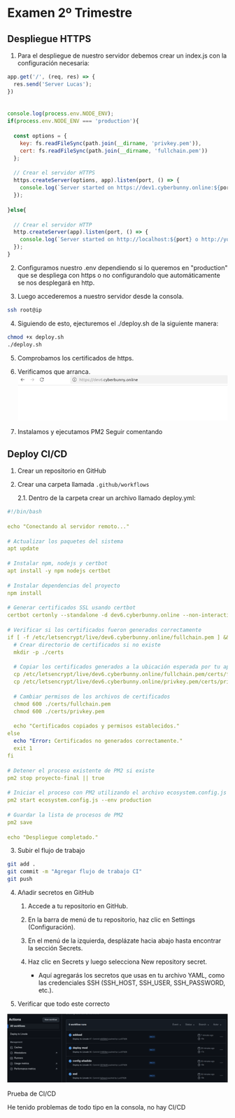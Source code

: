 # Examen 2º Trimestre

## Despliegue HTTPS
1. Para el despliegue de nuestro servidor debemos crear un index.js con la configuración necesaria:
```js
app.get('/', (req, res) => {
  res.send('Server Lucas');
})


console.log(process.env.NODE_ENV);
if(process.env.NODE_ENV === 'production'){

  const options = {
    key: fs.readFileSync(path.join(__dirname, 'privkey.pem')),
    cert: fs.readFileSync(path.join(__dirname, 'fullchain.pem'))
  };

  // Crear el servidor HTTPS
  https.createServer(options, app).listen(port, () => {
    console.log(`Server started on https://dev1.cyberbunny.online:${port}`);
  });
  
}else{

  // Crear el servidor HTTP
  http.createServer(app).listen(port, () => {
    console.log(`Server started on http://localhost:${port} o http://yourIP:${port}`);
  });
}
```

2. Configuramos nuestro .env dependiendo si lo queremos en "production" que se despliega con https o no configurandolo que automáticamente se nos desplegará en http.

3. Luego accederemos a nuestro servidor desde la consola.
```bash
ssh root@ip
```

4. Siguiendo de esto, ejecturemos el ./deploy.sh de la siguiente manera:
```bash
chmod +x deploy.sh
./deploy.sh
```

5. Comprobamos los certificados de https.

6. Verificamos que arranca.
![](images/image.png)


7. Instalamos y ejecutamos PM2
Seguir comentando

## Deploy CI/CD
1. Crear un repositorio en GitHub
2. Crear una carpeta llamada `.github/workflows`

    2.1. Dentro de la carpeta crear un archivo llamado deploy.yml:

```yaml
#!/bin/bash

echo "Conectando al servidor remoto..."

# Actualizar los paquetes del sistema
apt update

# Instalar npm, nodejs y certbot
apt install -y npm nodejs certbot

# Instalar dependencias del proyecto
npm install

# Generar certificados SSL usando certbot
certbot certonly --standalone -d dev6.cyberbunny.online --non-interactive --agree-tos -m lucasst626@gmail.com

# Verificar si los certificados fueron generados correctamente
if [ -f /etc/letsencrypt/live/dev6.cyberbunny.online/fullchain.pem ] && [ -f /etc/letsencrypt/live/dev6.cyberbunny.online/privkey.pem ]; then
  # Crear directorio de certificados si no existe
  mkdir -p ./certs

  # Copiar los certificados generados a la ubicación esperada por tu aplicación
  cp /etc/letsencrypt/live/dev6.cyberbunny.online/fullchain.pem/certs/fullchain.pem
  cp /etc/letsencrypt/live/dev6.cyberbunny.online/privkey.pem/certs/privkey.pem

  # Cambiar permisos de los archivos de certificados
  chmod 600 ./certs/fullchain.pem
  chmod 600 ./certs/privkey.pem

  echo "Certificados copiados y permisos establecidos."
else
  echo "Error: Certificados no generados correctamente."
  exit 1
fi

# Detener el proceso existente de PM2 si existe
pm2 stop proyecto-final || true

# Iniciar el proceso con PM2 utilizando el archivo ecosystem.config.js
pm2 start ecosystem.config.js --env production

# Guardar la lista de procesos de PM2
pm2 save

echo "Despliegue completado."
```

3. Subir el flujo de trabajo
```bash
git add .
git commit -m "Agregar flujo de trabajo CI"
git push 
```

4. Añadir secretos en GitHub
    1. Accede a tu repositorio en GitHub.

    2. En la barra de menú de tu repositorio, haz clic en Settings (Configuración).

    3. En el menú de la izquierda, desplázate hacia abajo hasta encontrar la sección Secrets.

    4. Haz clic en Secrets y luego selecciona New repository secret.
        - Aquí agregarás los secretos que usas en tu archivo YAML, como las credenciales SSH (SSH_HOST, SSH_USER, SSH_PASSWORD, etc.).

5. Verificar que todo este correcto

![](images/2.png)

Prueba de CI/CD

He tenido problemas de todo tipo en la consola, no hay CI/CD